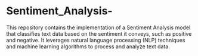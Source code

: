 # Sentiment_Analysis-
This repository contains the implementation of a Sentiment Analysis model that classifies text data based on the sentiment it conveys, such as positive and negative. It leverages natural language processing (NLP) techniques and machine learning algorithms to process and analyze text data.

